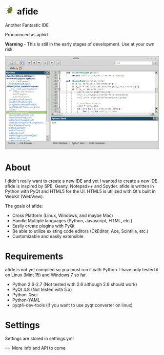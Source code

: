 ![Alt text](/img/aphid.png "Screenshot") afide
=====
Another Fantastic IDE

Pronounced as aphid

**Warning** - This is still in the early stages of development.  Use at your own risk.

![Alt text](/img/screenshot.png "Screenshot")

About
==
I didn't really want to create a new IDE and yet I wanted to create a new IDE.  afide is inspired by SPE, Geany, Notepad++ and Spyder.  afide is written in Python with PyQt and HTML5 for the UI.  HTML5 is utilized with Qt's built in WebKit (WebView).

The goals of afide:
- Cross Platform (Linux, Windows, and maybe Mac)
- Handle Multiple languages (Python, Javascript, HTML, etc.)
- Easily create plugins with PyQt
- Be able to utilize existing code editors (CkEditor, Ace, Scintilla, etc.)
- Customizable and easily extensible

Requirements
==
afide is not yet compiled so you must run it with Python.  I have only tested it on Linux (Mint 15) and Windows 7 so far.
- Python 2.6-2.7 (Not tested with 2.6 although 2.6 should work)
- PyQt 4.8 (Not tested with 5.x)
- Python-Qsci
- Python-YAML
- pyqt4-dev-tools (if you want to use pyqt converter on linux)

Settings
==
Settings are stored in settings.yml

==
More info and API to come

